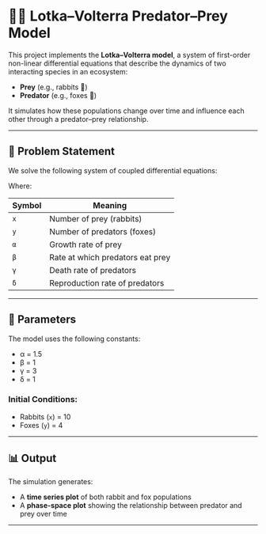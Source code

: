 # 🐇🦊 Lotka–Volterra Predator–Prey Model

This project implements the **Lotka–Volterra model**, a system of first-order non-linear differential equations that describe the dynamics of two interacting species in an ecosystem:

- **Prey** (e.g., rabbits 🐇)
- **Predator** (e.g., foxes 🦊)

It simulates how these populations change over time and influence each other through a predator–prey relationship.

---

## 📘 Problem Statement

We solve the following system of coupled differential equations:


Where:

| Symbol | Meaning                          |
|--------|----------------------------------|
| `x`    | Number of prey (rabbits)         |
| `y`    | Number of predators (foxes)      |
| `α`    | Growth rate of prey              |
| `β`    | Rate at which predators eat prey |
| `γ`    | Death rate of predators          |
| `δ`    | Reproduction rate of predators   |

---

## 🔧 Parameters

The model uses the following constants:

- α = 1.5  
- β = 1  
- γ = 3  
- δ = 1  

### Initial Conditions:

- Rabbits (`x`) = 10  
- Foxes (`y`) = 4  

---

## 📊 Output

The simulation generates:

- A **time series plot** of both rabbit and fox populations
- A **phase-space plot** showing the relationship between predator and prey over time

---


